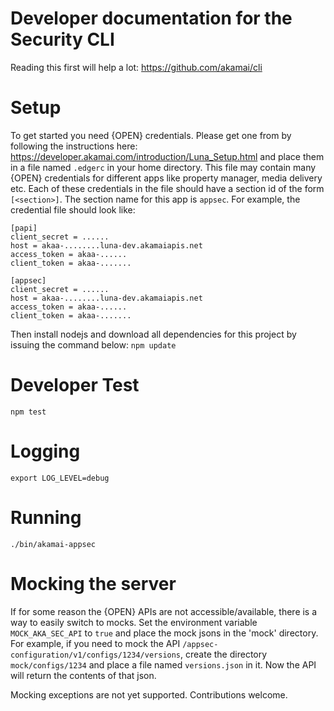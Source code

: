 # Developer documentation for the Security CLI
Reading this first will help a lot: https://github.com/akamai/cli

# Setup
To get started you need {OPEN} credentials. Please get one from by following the instructions here: https://developer.akamai.com/introduction/Luna_Setup.html and place them in a file named `.edgerc` in your home directory. This file may contain many {OPEN} credentials for different apps like property manager, media delivery etc. Each of these credentials in the file should have a section id of the form `[<section>]`. The section name for this app is `appsec`. For example, the credential file should look like:
```
[papi]
client_secret = ......
host = akaa-........luna-dev.akamaiapis.net
access_token = akaa-......
client_token = akaa-.......

[appsec]
client_secret = ......
host = akaa-........luna-dev.akamaiapis.net
access_token = akaa-......
client_token = akaa-.......
```

Then install nodejs and download all dependencies for this project by issuing the command below:
`npm update`

# Developer Test
`npm test`

# Logging
`export LOG_LEVEL=debug`

# Running
`./bin/akamai-appsec`

# Mocking the server
If for some reason the {OPEN} APIs are not accessible/available, there is a way to easily switch to mocks. Set the environment variable `MOCK_AKA_SEC_API` to `true` and place the mock jsons in the 'mock' directory. For example, if you need to mock the API `/appsec-configuration/v1/configs/1234/versions`, create the directory `mock/configs/1234` and place a file named `versions.json` in it. Now the API will return the contents of that json.

Mocking exceptions are not yet supported. Contributions welcome.